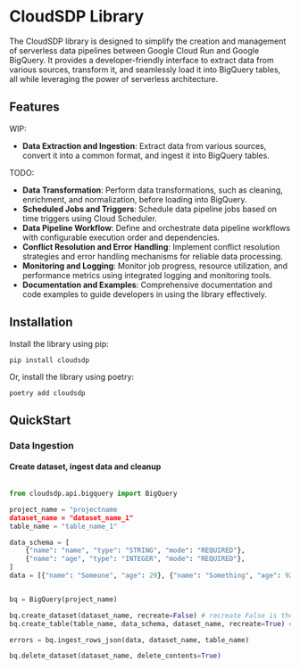 # CloudSDP Library

The CloudSDP library is designed to simplify the creation and management of serverless data pipelines between Google Cloud Run and Google BigQuery. It provides a developer-friendly interface to extract data from various sources, transform it, and seamlessly load it into BigQuery tables, all while leveraging the power of serverless architecture.

## Features

WIP:
- **Data Extraction and Ingestion**: Extract data from various sources, convert it into a common format, and ingest it into BigQuery tables.

TODO:
- **Data Transformation**: Perform data transformations, such as cleaning, enrichment, and normalization, before loading into BigQuery.
- **Scheduled Jobs and Triggers**: Schedule data pipeline jobs based on time triggers using Cloud Scheduler.
- **Data Pipeline Workflow**: Define and orchestrate data pipeline workflows with configurable execution order and dependencies.
- **Conflict Resolution and Error Handling**: Implement conflict resolution strategies and error handling mechanisms for reliable data processing.
- **Monitoring and Logging**: Monitor job progress, resource utilization, and performance metrics using integrated logging and monitoring tools.
- **Documentation and Examples**: Comprehensive documentation and code examples to guide developers in using the library effectively.

## Installation

Install the library using pip:

`pip install cloudsdp`

Or, install the library using poetry:

`poetry add cloudsdp`

## QuickStart


### Data Ingestion

#### Create dataset, ingest data and cleanup

```py

from cloudsdp.api.bigquery import BigQuery

project_name = "projectname
dataset_name = "dataset_name_1"
table_name = "table_name_1"

data_schema = [
    {"name": "name", "type": "STRING", "mode": "REQUIRED"},
    {"name": "age", "type": "INTEGER", "mode": "REQUIRED"},
]
data = [{"name": "Someone", "age": 29}, {"name": "Something", "age": 92}]


bq = BigQuery(project_name)

bq.create_dataset(dataset_name, recreate=False) # recreate False is the default to prevent deletion of data
bq.create_table(table_name, data_schema, dataset_name, recreate=True) # recreate False is the default to prevent deletion of data

errors = bq.ingest_rows_json(data, dataset_name, table_name)

bq.delete_dataset(dataset_name, delete_contents=True)

```
